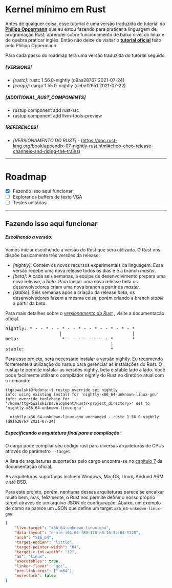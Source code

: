 # Kernel mínimo em Rust

Antes de qualquer coisa, esse tutorial é uma versão traduzida do tutorial do **[Philipp Oppermann](https://github.com/phil-opp)** que eu estou fazendo para praticar a linguagem de programação Rust, aprender sobre funcionamento de baixo nível do linux e de quebra praticar inglês. Então não deixe de visitar o **[tutorial oficial](https://os.phil-opp.com/minimal-rust-kernel/)** feito pelo Philipp Oppermann.

Para cada passo do roadmap terá uma versão traduzida do tutorial seguido.

##### [VERSIONS]
- *[rustc]*: rustc 1.56.0-nightly (d9aa28767 2021-07-24)
- *[cargo]*: cargo 1.55.0-nightly (cebef2951 2021-07-22)

##### [ADDITIONAL_RUST_COMPONENTS]
- rustup component add rust-src
- rustup component add llvm-tools-preview

##### [REFERENCES]
- *[<a id="versionamento">VERSIONAMENTO DO RUST]* - (https://doc.rust-lang.org/book/appendix-07-nightly-rust.html#choo-choo-release-channels-and-riding-the-trains)

---

# Roadmap
- [x] Fazendo isso aqui funcionar
- [ ] Explorar os buffers de texto VGA
- [ ] Testes unitários

---

## **Fazendo isso aqui funcionar**

##### *Escolhendo a versão*:
Vamos iniciar escolhendo a versão do Rust que será utilizada. O Rust nos dispõe basicamente três versões da release:

- *[nightly]*: Contém os novos recursos experimentais da linguagem. Essa versão recebe uma nova release todos os dias e é a branch *master*.
- *[beta]*: A cada seis semanas, a equipe de desenvolvimento prepara uma nova release, a *beta*. Para lançar uma nova release beta os desenvolvedores criam uma nova branch a partir da *master*.
- *[stable]*: Seis semanas após a criação da release *beta*, os desenvolvedores fazem a mesma coisa, porém criando a branch *stable* a partir da *beta*.

Para mais detalhes sobre o *[versionamento do Rust](#versionamento)* , visite a documentação oficial.

<pre>
nightly: * - - * - - * - - * - - * - - * - * - *
                    |                          |
beta:                * - - - - - - - - *       *
                                       |
stable:                                *
</pre>


Para esse projeto, será necessário instalar a versão nightly. Eu recomendo fortemente a utilização do rustup para gerenciar as instalações do Rust. O rustup te permite instalar as versões nightly, beta e stable lado a lado.
Você pode facilmente utilizar o compilador nightly do Rust no diretório atual com o comando: 
```console
ttgkowalski@fedora:~$ rustup override set nightly
info: using existing install for 'nightly-x86_64-unknown-linux-gnu'
info: override toolchain for '/home/ttgkowalski/Development/Rust/<project_directory>' set to 'nightly-x86_64-unknown-linux-gnu'

  nightly-x86_64-unknown-linux-gnu unchanged - rustc 1.56.0-nightly (d9aa28767 2021-07-24)
```

##### *Especificando a arquitetura final para a compilação*:

O cargo pode compilar seu código rust para diversas arquiteturas de CPUs através do parâmetro `--target`.

A lista de arquiteturas suportadas pelo cargo encontra-se no [capítulo 7](https://doc.rust-lang.org/nightly/rustc/platform-support.html) da documentação oficial.

As arquiteturas suportadas incluem Windows, MacOS, Linux, Android ARM e até BSD.

Para este projeto, porém, nenhuma dessas arquiteturas parece se encaixar muito bem, mas, felizmente, o Rust nos permite definir o nosso próprio target através de um arquivo JSON de configuração. Abaixo, um exemplo de como se parece um JSON que define um target `x86_64-unknown-linux-gnu`:

```json
{
    "llvm-target": "x86_64-unknown-linux-gnu",
    "data-layout": "e-m:e-i64:64-f80:128-n8:16:32:64-S128",
    "arch": "x86_64",
    "target-endian": "little",
    "target-pointer-width": "64",
    "target-c-int-width": "32",
    "os": "linux",
    "executables": true,
    "linker-flavor": "gcc",
    "pre-link-args": ["-m64"],
    "morestack": false
}
```
